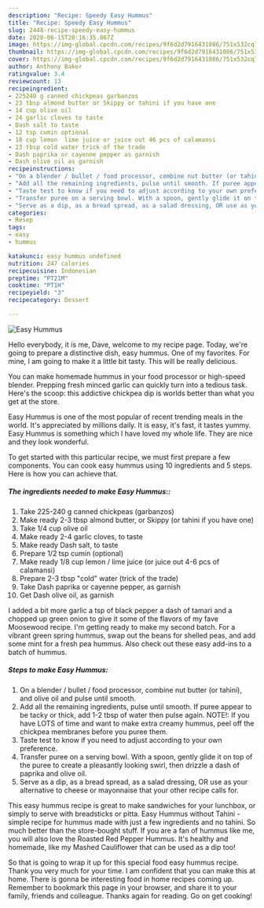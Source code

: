 ```yaml
---
description: "Recipe: Speedy Easy Hummus"
title: "Recipe: Speedy Easy Hummus"
slug: 2448-recipe-speedy-easy-hummus
date: 2020-06-15T20:16:35.867Z
image: https://img-global.cpcdn.com/recipes/9f6d2d7916431086/751x532cq70/easy-hummus-recipe-main-photo.jpg
thumbnail: https://img-global.cpcdn.com/recipes/9f6d2d7916431086/751x532cq70/easy-hummus-recipe-main-photo.jpg
cover: https://img-global.cpcdn.com/recipes/9f6d2d7916431086/751x532cq70/easy-hummus-recipe-main-photo.jpg
author: Anthony Baker
ratingvalue: 3.4
reviewcount: 13
recipeingredient:
- 225240 g canned chickpeas garbanzos
- 23 tbsp almond butter or Skippy or tahini if you have one
- 14 cup olive oil
- 24 garlic cloves to taste
- Dash salt to taste
- 12 tsp cumin optional
- 18 cup lemon  lime juice or juice out 46 pcs of calamansi
- 23 tbsp cold water trick of the trade
- Dash paprika or cayenne pepper as garnish
- Dash olive oil as garnish
recipeinstructions:
- "On a blender / bullet / food processor, combine nut butter (or tahini), and olive oil and pulse until smooth."
- "Add all the remaining ingredients, pulse until smooth. If puree appear to be tacky or thick, add 1-2 tbsp of water then pulse again. NOTE!: If you have LOTS of time and want to make extra creamy hummus, peel off the chickpea membranes before you puree them."
- "Taste test to know if you need to adjust according to your own preference."
- "Transfer puree on a serving bowl. With a spoon, gently glide it on top of the puree to create a pleasantly looking swirl, then drizzle a dash of paprika and olive oil."
- "Serve as a dip, as a bread spread, as a salad dressing, OR use as your alternative to cheese or mayonnaise that your other recipe calls for."
categories:
- Resep
tags:
- easy
- hummus

katakunci: easy hummus undefined
nutrition: 247 calories
recipecuisine: Indonesian
preptime: "PT21M"
cooktime: "PT1H"
recipeyield: "3"
recipecategory: Dessert

---
```



![Easy Hummus](https://img-global.cpcdn.com/recipes/9f6d2d7916431086/751x532cq70/easy-hummus-recipe-main-photo.jpg)

Hello everybody, it is me, Dave, welcome to my recipe page. Today, we're going to prepare a distinctive dish, easy hummus. One of my favorites. For mine, I am going to make it a little bit tasty. This will be really delicious.

You can make homemade hummus in your food processor or high-speed blender. Prepping fresh minced garlic can quickly turn into a tedious task. Here&#39;s the scoop: this addictive chickpea dip is worlds better than what you get at the store.

Easy Hummus is one of the most popular of recent trending meals in the world. It's appreciated by millions daily. It is easy, it's fast, it tastes yummy. Easy Hummus is something which I have loved my whole life. They are nice and they look wonderful.


To get started with this particular recipe, we must first prepare a few components. You can cook easy hummus using 10 ingredients and 5 steps. Here is how you can achieve that.

##### The ingredients needed to make Easy Hummus::

1. Take 225-240 g canned chickpeas (garbanzos)
1. Make ready 2-3 tbsp almond butter, or Skippy (or tahini if you have one)
1. Take 1/4 cup olive oil
1. Make ready 2-4 garlic cloves, to taste
1. Make ready Dash salt, to taste
1. Prepare 1/2 tsp cumin (optional)
1. Make ready 1/8 cup lemon / lime juice (or juice out 4-6 pcs of calamansi)
1. Prepare 2-3 tbsp &#34;cold&#34; water (trick of the trade)
1. Take Dash paprika or cayenne pepper, as garnish
1. Get Dash olive oil, as garnish


I added a bit more garlic a tsp of black pepper a dash of tamari and a chopped up green onion to give it some of the flavors of my fave Moosewood recipe. I&#39;m getting ready to make my second batch. For a vibrant green spring hummus, swap out the beans for shelled peas, and add some mint for a fresh pea hummus. Also check out these easy add-ins to a batch of hummus. 

##### Steps to make Easy Hummus:

1. On a blender / bullet / food processor, combine nut butter (or tahini), and olive oil and pulse until smooth.
1. Add all the remaining ingredients, pulse until smooth. If puree appear to be tacky or thick, add 1-2 tbsp of water then pulse again. NOTE!: If you have LOTS of time and want to make extra creamy hummus, peel off the chickpea membranes before you puree them.
1. Taste test to know if you need to adjust according to your own preference.
1. Transfer puree on a serving bowl. With a spoon, gently glide it on top of the puree to create a pleasantly looking swirl, then drizzle a dash of paprika and olive oil.
1. Serve as a dip, as a bread spread, as a salad dressing, OR use as your alternative to cheese or mayonnaise that your other recipe calls for.


This easy hummus recipe is great to make sandwiches for your lunchbox, or simply to serve with breadsticks or pitta. Easy Hummus without Tahini - simple recipe for hummus made with just a few ingredients and no tahini. So much better than the store-bought stuff. If you are a fan of hummus like me, you will also love the Roasted Red Pepper Hummus. It&#39;s healthy and homemade, like my Mashed Cauliflower that can be used as a dip too! 

So that is going to wrap it up for this special food easy hummus recipe. Thank you very much for your time. I am confident that you can make this at home. There is gonna be interesting food in home recipes coming up. Remember to bookmark this page in your browser, and share it to your family, friends and colleague. Thanks again for reading. Go on get cooking!
